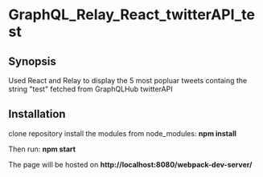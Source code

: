 # GraphQL_Relay_React_twitterAPI_test

## Synopsis
Used React and Relay to display the 5 most popluar tweets containg the string "test" fetched from GraphQLHub twitterAPI

## Installation
clone repository
install the modules from node_modules:  **npm install**


Then run: **npm start**


The page will be hosted on **http://localhost:8080/webpack-dev-server/**
